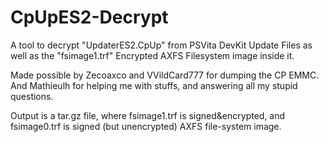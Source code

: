 # CpUpES2-Decrypt
A tool to decrypt "UpdaterES2.CpUp" from PSVita DevKit Update Files as well as the "fsimage1.trf" Encrypted AXFS Filesystem image inside it.          
             
Made possible by Zecoaxco and VVildCard777 for dumping the CP EMMC.           
And Mathieulh for helping me with stuffs, and answering all my stupid questions.              
               
Output is a tar.gz file, where fsimage1.trf is signed&encrypted, and fsimage0.trf is signed (but unencrypted) AXFS file-system image.             
